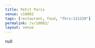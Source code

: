 ```yaml
---
title: Petit Paris
venue: v18002
tags: [restaurant, food, "fhrs:121229"]
permalink: /v/18002/
layout: venue
---
```

null